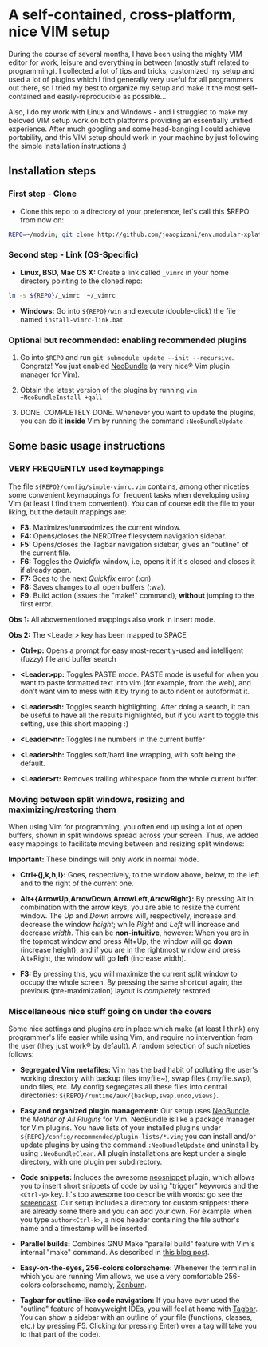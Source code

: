 A self-contained, cross-platform, nice  VIM setup
=================================================
During the course of several months, I have been using the mighty VIM editor for work, leisure and everything in between (mostly stuff related to programming).
I collected a lot of tips and tricks, customized my setup and used a lot of plugins which I find generally very useful for all programmers out there,
so I tried my best to organize my setup and make it the most self-contained and easily-reproducible as possible...

Also, I do my work with Linux and Windows - and I struggled to make my beloved VIM setup work on both platforms providing an essentially unified experience.
After much googling and some head-banging I could achieve portability,
and this VIM setup should work in your machine by just following the simple installation instructions :)


Installation steps
------------------

### First step - Clone
 * Clone this repo to a directory of your preference, let's call this $REPO from now on:

```bash
REPO=~/modvim; git clone http://github.com/joaopizani/env.modular-xplatform-vim-cfg.git $REPO
```

### Second step - Link (OS-Specific) ###

 * **Linux, BSD, Mac OS X:** Create a link called `_vimrc` in your home directory pointing to the cloned repo:

```bash
ln -s ${REPO}/_vimrc  ~/_vimrc
```

 * **Windows:** Go into `${REPO}/win` and execute (double-click) the file named `install-vimrc-link.bat`


### Optional but recommended: enabling recommended plugins

 1. Go into `$REPO` and run `git submodule update --init --recursive`.
    Congratz! You just enabled [NeoBundle](https://github.com/Shougo/neobundle.vim) (a very nice® Vim plugin manager for Vim).

 2. Obtain the latest version of the plugins by running `vim +NeoBundleInstall +qall`

 3. DONE. COMPLETELY DONE.
    Whenever you want to update the plugins, you can do it **inside** Vim by running the command `:NeoBundleUpdate`



Some basic usage instructions
-----------------------------

### VERY FREQUENTLY used keymappings

The file `${REPO}/config/simple-vimrc.vim` contains, among other niceties, some convenient keymappings for frequent tasks when developing using Vim (at least I find them convenient).
You can of course edit the file to your liking, but the default mappings are:

 * **F3:** Maximizes/unmaximizes the current window.
 * **F4:** Opens/closes the NERDTree filesystem navigation sidebar.
 * **F5:** Opens/closes the Tagbar navigation sidebar, gives an "outline" of the current file.
 * **F6:** Toggles the *Quickfix* window, i.e, opens it if it's closed and closes it if already open.
 * **F7:** Goes to the next *Quickfix* error (:cn).
 * **F8:** Saves changes to all open buffers (:wa).
 * **F9:** Build action (issues the "make!" command), **without** jumping to the first error.

**Obs 1:** All abovementioned mappings also work in insert mode.

**Obs 2:** The \<Leader\> key has been mapped to SPACE

 * **Ctrl+p:** Opens a prompt for easy most-recently-used and intelligent (fuzzy) file and buffer search

 * **\<Leader\>pp:** Toggles PASTE mode.
   PASTE mode is useful for when you want to paste formatted text into vim (for example, from the web),
   and don't want vim to mess with it by trying to autoindent or autoformat it.

 * **\<Leader\>sh:** Toggles search highlighting. After doing a search, it can be useful to have all the results highlighted,
   but if you want to toggle this setting, use this short mapping :)

 * **\<Leader\>nn:** Toggles line numbers in the current buffer

 * **\<Leader\>hh:** Toggles soft/hard line wrapping, with soft being the default.

 * **\<Leader\>rt:** Removes trailing whitespace from the whole current buffer.

### Moving between split windows, resizing and maximizing/restoring them

When using Vim for programming, you often end up using a lot of open buffers, shown in split windows spread across your screen.
Thus, we added easy mappings to facilitate moving between and resizing split windows:

**Important:** These bindings will only work in normal mode.

 * **Ctrl+{j,k,h,l}:** Goes, respectively, to the window above, below, to the left and to the right of the current one.

 * **Alt+{ArrowUp,ArrowDown,ArrowLeft,ArrowRight}:** By pressing Alt in combination with the arrow keys, you are able to resize the current window.
   The *Up* and *Down* arrows will, respectively, increase and decrease the window *height*; while *Right* and *Left* will increase and decrease *width*.
   This can be **non-intuitive**, however: When you are in the topmost window and press Alt+Up, the window will go **down** (increase height),
   and if you are in the rightmost window and press Alt+Right, the window will go **left** (increase width).

 * **F3:** By pressing this, you will maximize the current split window to occupy the whole screen.
   By pressing the same shortcut again, the previous (pre-maximization) layout is _completely_ restored.

### Miscellaneous nice stuff going on under the covers

Some nice settings and plugins are in place which make (at least I think) any programmer's life easier while using Vim,
and require no intervention from the user (they just work® by default).
A random selection of such niceties follows:

 * **Segregated Vim metafiles:** Vim has the bad habit of polluting the user's working directory with backup files (myfile~),
   swap files (.myfile.swp), undo files, etc. My config segregates all these files into central directories: `${REPO}/runtime/aux/{backup,swap,undo,views}`.

 * **Easy and organized plugin management:** Our setup uses [NeoBundle](https://github.com/Shougo/neobundle.vim), the *Mother of All Plugins* for Vim.
   NeoBundle is like a package manager for Vim plugins.
   You have lists of your installed plugins under `${REPO}/config/recommended/plugin-lists/*.vim`;
   you can install and/or update plugins by using the command `:NeoBundleUpdate` and uninstall by using `:NeoBundleClean`.
   All plugin installations are kept under a single directory, with one plugin per subdirectory.

 * **Code snippets:** Includes the awesome [neosnippet](https://github.com/Shougo/neosnippet) plugin,
   which allows you to insert short snippets of code by using "trigger" keywords and the `<Ctrl-y>` key.
   It's too awesome too describe with words: go see the [screencast](http://www.youtube.com/watch?v=TNMjbaimk9g).
   Our setup includes a directory for custom snippets: there are already some there and you can add your own.
   For example: when you type `author<Ctrl-k>`, a nice header containing the file author's name and a timestamp will be inserted.

 * **Parallel builds:** Combines GNU Make "parallel build" feature with Vim's internal "make" command.
   As described in [this blog post](http://joaopizani.hopto.org/en/2012/05/vim-parallel-make).

 * **Easy-on-the-eyes, 256-colors colorscheme:** Whenever the terminal in which you are running Vim allows,
   we use a very comfortable 256-colors colorscheme, namely, [Zenburn](https://github.com/jnurmine/Zenburn).

 * **Tagbar for outline-like code navigation:** If you have ever used the "outline" feature of heavyweight IDEs,
   you will feel at home with [Tagbar](https://github.com/majutsushi/tagbar).
   You can show a sidebar with an outline of your file (functions, classes, etc.) by pressing F5.
   Clicking (or pressing Enter) over a tag will take you to that part of the code).

